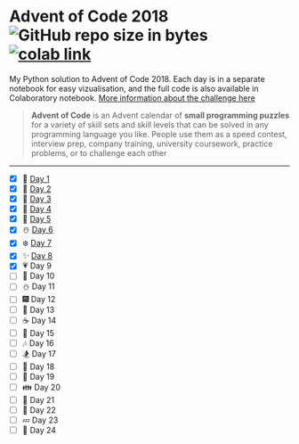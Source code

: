# Advent of Code 2018  ![GitHub repo size in bytes](https://img.shields.io/github/repo-size/ameroyer/advent_of_code_2018.svg)  [![colab link](https://camo.githubusercontent.com/52feade06f2fecbf006889a904d221e6a730c194/68747470733a2f2f636f6c61622e72657365617263682e676f6f676c652e636f6d2f6173736574732f636f6c61622d62616467652e737667)](https://colab.research.google.com/drive/1x0CnzAg524k2Mt-89BaTXP8rLS6KHUKm)

My Python solution to Advent of Code 2018. Each day is in a separate notebook for easy vizualisation, and the full code is also available in Colaboratory notebook. [More information about the challenge here](https://adventofcode.com/2018)

> **Advent of Code** is an Advent calendar of **small programming puzzles** for a variety of skill sets and skill levels that can be solved in any programming language you like. 
People use them as a speed contest, interview prep, company training, university coursework, practice problems, or to challenge each other

---

  * [X] 🎅 [Day 1](https://github.com/ameroyer/advent_of_code_2018/blob/master/day1.ipynb)
  * [X] 🎁 [Day 2](https://github.com/ameroyer/advent_of_code_2018/blob/master/day2.ipynb)
  * [X] 🎄 [Day 3](https://github.com/ameroyer/advent_of_code_2018/blob/master/day3.ipynb)
  * [X] 🌠 [Day 4](https://github.com/ameroyer/advent_of_code_2018/blob/master/day4.ipynb)
  * [X] 🍰 [Day 5](https://github.com/ameroyer/advent_of_code_2018/blob/master/day5.ipynb)
  * [X] ☃️ [Day 6](https://github.com/ameroyer/advent_of_code_2018/blob/master/day6.ipynb)
  * [X] ❄️ [Day 7](https://github.com/ameroyer/advent_of_code_2018/blob/master/day7.ipynb)
  * [X] ✨ [Day 8](https://github.com/ameroyer/advent_of_code_2018/blob/master/day8.ipynb) 
  * [X] 💗 Day 9
  * [ ] 🍬 Day 10
  * [ ] ⛄ Day 11
  * [ ] 🎆 Day 12
  * [ ] 🍭 Day 13
  * [ ] ☕ Day 14
  * [ ] 🌰 Day 15
  * [ ] 🎶 Day 16
  * [ ] 🏂 Day 17
  * [ ] 🍠 Day 18
  * [ ] 🍫 Day 19
  * [ ] 👪 Day 20
  * [ ] 🍪 Day 21
  * [ ] 🎀 Day 22
  * [ ] 💤 Day 23
  * [ ] 🎉 Day 24
